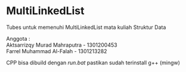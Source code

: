 # MultiLinkedList
Tubes untuk memenuhi MultiLinkedList mata kuliah Struktur Data

Anggota :       
Aktsarrizqy Murad Mahraputra - 1301200453      
Farrel Muhammad Al-Falah - 1301213282  

CPP bisa dibuild dengan *run.bat*
pastikan sudah terinstall g++ (mingw)
